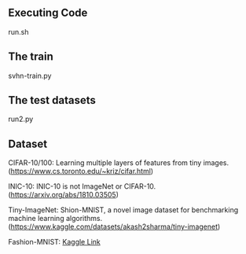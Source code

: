 ## Executing Code
  run.sh
## The train
  svhn-train.py
## The test datasets
  run2.py

## Dataset

CIFAR-10/100: Learning multiple layers of features from tiny images.  (https://www.cs.toronto.edu/~kriz/cifar.html)

INIC-10: INIC-10 is not ImageNet or CIFAR-10.  (https://arxiv.org/abs/1810.03505)

Tiny-ImageNet: Shion-MNIST, a novel image dataset for benchmarking machine learning algorithms. (https://www.kaggle.com/datasets/akash2sharma/tiny-imagenet)

Fashion-MNIST: [Kaggle Link](https://www.kaggle.com/c/tiny-imagenet)

  
